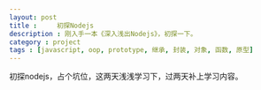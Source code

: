 ```yaml
---
layout: post
title : 	初探Nodejs
description : 刚入手一本《深入浅出Nodejs》，初探一下。
category : project
tags : [javascript, oop, prototype, 继承, 封装, 对象, 函数, 原型]
---
```


初探nodejs，占个坑位，这两天浅浅学习下，过两天补上学习内容。
